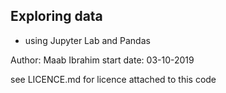 ## Exploring data
- using Jupyter Lab and Pandas

Author: Maab Ibrahim
start date: 03-10-2019

see LICENCE.md for licence attached to this code


